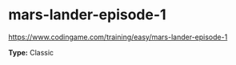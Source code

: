 # mars-lander-episode-1
https://www.codingame.com/training/easy/mars-lander-episode-1

**Type:** Classic
